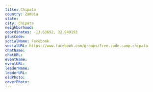 ```yaml
---
title: Chipata
country: Zambia
state: 
city: Chipata
neighborhood: 
coordinates: -13.63692, 32.649193
plusCode:
socialName: Facebook
socialURL: https://www.facebook.com/groups/free.code.camp.chipata
chatName:
chatURL:
eventName:
eventURL:
leaderName:
leaderURL:
oldPhoto: 
coverPhoto:
---
```

